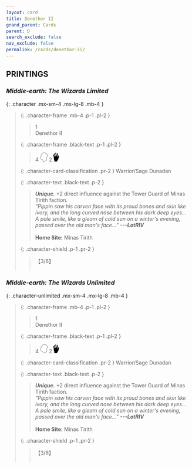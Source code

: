 ```yaml
---
layout: card
title: Denethor II
grand_parent: Cards
parent: D
search_exclude: false
nav_exclude: false
permalink: /cards/denethor-ii/
---
```


## PRINTINGS


### _Middle-earth: The Wizards Limited_

{: .character .mx-sm-4 .mx-lg-8 .mb-4 }
> {: .character-frame .mb-4 .p-1 .pl-2 }
> > <div class="card-mp">1</div>
> > <div class="character-card-name">Denethor II</div>
>
> {: .character-frame .black-text .p-1 .pl-2 }
> > 4 ![](/assets/images/mind.svg) 2![](/assets/images/di.svg)
>
> {: .character-card-classification .pr-2 }
> Warrior/Sage Dunadan
>
> {: .character-text .black-text .p-2 }
> > _**Unique.**_ +2 direct influence against the Tower Guard of Minas Tirith faction. <br>_"Pippin saw his carven face with its proud bones and skin like ivory, and the long curved nose between his dark deep eyes... A pale smile, like a gleam of cold sun on a winter's evening, passed over the old man's face...”_ ***---&#65279;LotRIV***  <br><br>**Home Site:** Minas Tirith 
>
> {: .character-shield .p-1 .pr-2 }
> > <div class="card-shield">【3/6】</div>
> > <div class="card-corruption">&nbsp;</div>

### _Middle-earth: The Wizards Unlimited_

{: .character-unlimited .mx-sm-4 .mx-lg-8 .mb-4 }
> {: .character-frame .mb-4 .p-1 .pl-2 }
> > <div class="card-mp">1</div>
> > <div class="character-card-name">Denethor II</div>
>
> {: .character-frame .black-text .p-1 .pl-2 }
> > 4 ![](/assets/images/mind.svg) 2![](/assets/images/di.svg)
>
> {: .character-card-classification .pr-2 }
> Warrior/Sage Dunadan
>
> {: .character-text .black-text .p-2 }
> > _**Unique.**_ +2 direct influence against the Tower Guard of Minas Tirith faction. <br>_"Pippin saw his carven face with its proud bones and skin like ivory, and the long curved nose between his dark deep eyes... A pale smile, like a gleam of cold sun on a winter's evening, passed over the old man's face...”_ ***---&#65279;LotRIV***  <br><br>**Home Site:** Minas Tirith 
>
> {: .character-shield .p-1 .pr-2 }
> > <div class="card-shield">【3/6】</div>
> > <div class="card-corruption">&nbsp;</div>
